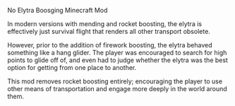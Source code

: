 No Elytra Boosging Minecraft Mod

In modern versions with mending and rocket boosting, the elytra is effectively just survival flight that renders all other transport obsolete.

However, prior to the addition of firework boosting, the elytra behaved something like a hang glider. The player was encouraged to search for high points to glide off of, and even had to judge whether the elytra was the best option for getting from one place to another.

This mod removes rocket boosting entirely; encouraging the player to use other means of transportation and engage more deeply in the world around them.
